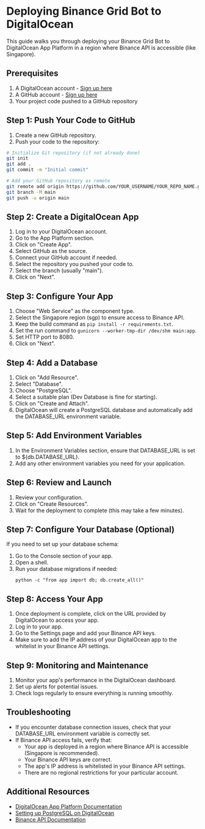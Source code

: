 # Deploying Binance Grid Bot to DigitalOcean

This guide walks you through deploying your Binance Grid Bot to DigitalOcean App Platform in a region where Binance API is accessible (like Singapore).

## Prerequisites

1. A DigitalOcean account - [Sign up here](https://www.digitalocean.com/)
2. A GitHub account - [Sign up here](https://github.com/)
3. Your project code pushed to a GitHub repository

## Step 1: Push Your Code to GitHub

1. Create a new GitHub repository.
2. Push your code to the repository:

```bash
# Initialize Git repository (if not already done)
git init
git add .
git commit -m "Initial commit"

# Add your GitHub repository as remote
git remote add origin https://github.com/YOUR_USERNAME/YOUR_REPO_NAME.git
git branch -M main
git push -u origin main
```

## Step 2: Create a DigitalOcean App

1. Log in to your DigitalOcean account.
2. Go to the App Platform section.
3. Click on "Create App".
4. Select GitHub as the source.
5. Connect your GitHub account if needed.
6. Select the repository you pushed your code to.
7. Select the branch (usually "main").
8. Click on "Next".

## Step 3: Configure Your App

1. Choose "Web Service" as the component type.
2. Select the Singapore region (sgp) to ensure access to Binance API.
3. Keep the build command as `pip install -r requirements.txt`.
4. Set the run command to `gunicorn --worker-tmp-dir /dev/shm main:app`.
5. Set HTTP port to 8080.
6. Click on "Next".

## Step 4: Add a Database

1. Click on "Add Resource".
2. Select "Database".
3. Choose "PostgreSQL".
4. Select a suitable plan (Dev Database is fine for starting).
5. Click on "Create and Attach".
6. DigitalOcean will create a PostgreSQL database and automatically add the DATABASE_URL environment variable.

## Step 5: Add Environment Variables

1. In the Environment Variables section, ensure that DATABASE_URL is set to ${db.DATABASE_URL}.
2. Add any other environment variables you need for your application.

## Step 6: Review and Launch

1. Review your configuration.
2. Click on "Create Resources".
3. Wait for the deployment to complete (this may take a few minutes).

## Step 7: Configure Your Database (Optional)

If you need to set up your database schema:

1. Go to the Console section of your app.
2. Open a shell.
3. Run your database migrations if needed:
   ```
   python -c "from app import db; db.create_all()"
   ```

## Step 8: Access Your App

1. Once deployment is complete, click on the URL provided by DigitalOcean to access your app.
2. Log in to your app.
3. Go to the Settings page and add your Binance API keys.
4. Make sure to add the IP address of your DigitalOcean app to the whitelist in your Binance API settings.

## Step 9: Monitoring and Maintenance

1. Monitor your app's performance in the DigitalOcean dashboard.
2. Set up alerts for potential issues.
3. Check logs regularly to ensure everything is running smoothly.

## Troubleshooting

- If you encounter database connection issues, check that your DATABASE_URL environment variable is correctly set.
- If Binance API access fails, verify that:
  - Your app is deployed in a region where Binance API is accessible (Singapore is recommended).
  - Your Binance API keys are correct.
  - The app's IP address is whitelisted in your Binance API settings.
  - There are no regional restrictions for your particular account.

## Additional Resources

- [DigitalOcean App Platform Documentation](https://docs.digitalocean.com/products/app-platform/)
- [Setting up PostgreSQL on DigitalOcean](https://docs.digitalocean.com/products/databases/postgresql/)
- [Binance API Documentation](https://binance-docs.github.io/apidocs/)